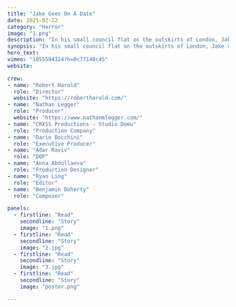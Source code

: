 ```yaml
---
title: "Jake Goes On A Date"
date: 2025-02-22
category: "Horror"
image: "1.png"
description: "In his small council flat on the outskirts of London, Jake undergoes a mysterious make over as he prepares for his big date in the city."
synopsis: "In his small council flat on the outskirts of London, Jake undergoes a mysterious make over as he prepares for his big date in the city."
hero_text: 
vimeo: "1055594324?h=0c77140c45"
website: 

crew:
- name: "Robert Harold"
  role: "Director"
  website: "https://robertharold.com/"
- name: "Nathan Legger"
  role: "Producer"
  website: "https://www.nathanmlegger.com/"
- name: "CRXSS Productions - Studio Domu"
  role: "Production Company"
- name: "Dario Bocchini"
  role: "Executive Producer"
- name: "Adar Raviv"
  role: "DOP"
- name: "Anna Abdullaeva"
  role: "Production Designer"
- name: "Ryan Ling"
  role: "Editor"
- name: "Benjamin Doherty"
  role: "Composer"

panels:
  - firstline: "Read"
    secondline: "Story"
    image: "1.png"
  - firstline: "Read"
    secondline: "Story"
    image: "2.jpg"
  - firstline: "Read"
    secondline: "Story"
    image: "3.jpg"
  - firstline: "Read"
    secondline: "Story"
    image: "poster.png"

---
```

